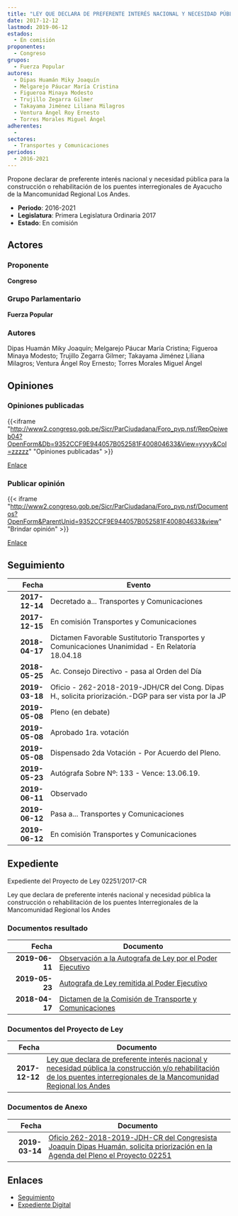 ```yaml
---
title: "LEY QUE DECLARA DE PREFERENTE INTERÉS NACIONAL Y NECESIDAD PÚBLICA LA CONSTRUCCIÓN O REHABILITACIÓN DE LOS PUENTES INTERREGIONALES DE LA MANCOMUNIDAD REGIONAL LOS ANDES"
date: 2017-12-12
lastmod: 2019-06-12
estados: 
  - En comisión
proponentes: 
  - Congreso
grupos: 
  - Fuerza Popular
autores: 
  - Dipas Huamán Miky Joaquín
  - Melgarejo Páucar María Cristina
  - Figueroa Minaya Modesto
  - Trujillo Zegarra Gilmer
  - Takayama Jiménez Liliana Milagros
  - Ventura Ángel Roy Ernesto
  - Torres Morales Miguel Ángel
adherentes: 
  - 
sectores: 
  - Transportes y Comunicaciones
periodos: 
  - 2016-2021
---
```


Propone declarar de preferente interés nacional y necesidad pública para la construcción o rehabilitación de los puentes interregionales de Ayacucho de la Mancomunidad Regional Los Andes.

- **Periodo**: 2016-2021
- **Legislatura**: Primera Legislatura Ordinaria 2017
- **Estado**: En comisión

## Actores

### Proponente

**Congreso**

### Grupo Parlamentario

**Fuerza Popular**

### Autores

Dipas Huamán Miky Joaquín; Melgarejo Páucar María Cristina; Figueroa Minaya Modesto; Trujillo Zegarra Gilmer; Takayama Jiménez Liliana Milagros; Ventura Ángel Roy Ernesto; Torres Morales Miguel Ángel


## Opiniones

### Opiniones publicadas

{{<iframe "http://www2.congreso.gob.pe/Sicr/ParCiudadana/Foro_pvp.nsf/RepOpiweb04?OpenForm&Db=9352CCF9E944057B052581F400804633&View=yyyy&Col=zzzzz" "Opiniones publicadas" >}}

[Enlace](http://www2.congreso.gob.pe/Sicr/ParCiudadana/Foro_pvp.nsf/RepOpiweb04?OpenForm&Db=9352CCF9E944057B052581F400804633&View=yyyy&Col=zzzzz)
### Publicar opinión

{{< iframe "http://www2.congreso.gob.pe/Sicr/ParCiudadana/Foro_pvp.nsf/Documentos?OpenForm&ParentUnid=9352CCF9E944057B052581F400804633&view" "Brindar opinión" >}}

[Enlace](http://www2.congreso.gob.pe/Sicr/ParCiudadana/Foro_pvp.nsf/Documentos?OpenForm&ParentUnid=9352CCF9E944057B052581F400804633&view)

## Seguimiento

| Fecha | Evento |
|------:|--------|
| **2017-12-14** | Decretado a... Transportes y Comunicaciones|
| **2017-12-15** | En comisión Transportes y Comunicaciones|
| **2018-04-17** | Dictamen Favorable Sustitutorio Transportes y Comunicaciones Unanimidad - En Relatoría 18.04.18|
| **2018-05-25** | Ac. Consejo Directivo - pasa al Orden del Día|
| **2019-03-18** | Oficio - 262-2018-2019-JDH/CR del Cong. Dipas H., solicita priorización.-DGP para ser vista por la JP|
| **2019-05-08** | Pleno (en debate)|
| **2019-05-08** | Aprobado 1ra. votación|
| **2019-05-08** | Dispensado 2da Votación - Por Acuerdo del Pleno.|
| **2019-05-23** | Autógrafa Sobre Nº: 133 - Vence: 13.06.19.|
| **2019-06-11** | Observado|
| **2019-06-12** | Pasa a... Transportes y Comunicaciones|
| **2019-06-12** | En comisión Transportes y Comunicaciones|


## Expediente

Expediente del Proyecto de Ley 02251/2017-CR

Ley que declara de preferente interés nacional y necesidad pública la construcción o rehabilitación de los puentes Interregionales de la Mancomunidad Regional los Andes


### Documentos resultado

| Fecha | Documento |
|------:|--------|
| **2019-06-11** | [Observación a la Autografa de Ley por el Poder Ejecutivo](http://www.leyes.congreso.gob.pe/Documentos/2016_2021/Observacion_a_la_Autografa/OBAU0225120190611.pdf) |
| **2019-05-23** | [Autografa de Ley remitida al Poder Ejecutivo](http://www.leyes.congreso.gob.pe/Documentos/2016_2021/Autografas/Ley_y_de_Resolucion_Legislativa/AU0225120190523.pdf) |
| **2018-04-17** | [Dictamen de la Comisión de Transporte y Comunicaciones](http://www.leyes.congreso.gob.pe/Documentos/2016_2021/Dictamenes/Proyectos_de_Ley/02251DC23MAY20180417.pdf) |

### Documentos del Proyecto de Ley

| Fecha | Documento |
|------:|--------|
| **2017-12-12** | [Ley que declara de preferente interés nacional y necesidad pública la construcción y/o rehabilitación de los puentes interregionales de la Mancomunidad Regional los Andes](http://www.leyes.congreso.gob.pe/Documentos/2016_2021/Proyectos_de_Ley_y_de_Resoluciones_Legislativas/PL0225120171212..pdf) |

### Documentos de Anexo

| Fecha | Documento |
|------:|--------|
| **2019-03-14** | [Oficio 262-2018-2019-JDH-CR del Congresista Joaquín Dipas Huamán, solicita priorización en la Agenda del Pleno el Proyecto 02251](http://www.leyes.congreso.gob.pe/Documentos/2016_2021/Oficios/Congresistas/OFICIO-262-2018-2019-JDH-CR.pdf) |

## Enlaces 

- [Seguimiento](http://www2.congreso.gob.pehttp://www2.congreso.gob.pe/Sicr/TraDocEstProc/CLProLey2016.nsf/f7fff46988ca05b1052578e100829cc7/e0b291d6b5a38f47052581f5005656ea?OpenDocument)
- [Expediente Digital](http://www2.congreso.gob.pehttp://www2.congreso.gob.pe/Sicr/TraDocEstProc/CLProLey2016.nsf/f7fff46988ca05b1052578e100829cc7/e0b291d6b5a38f47052581f5005656ea?OpenDocument&Click=05257FB7005EB655.eb71d0cf91d8294e05256cdf006b5706/$Body/0.1C6C)
